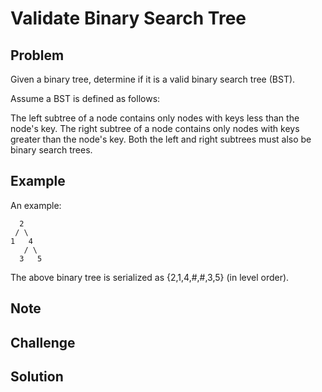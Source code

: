 Validate Binary Search Tree
===


Problem
-------

Given a binary tree, determine if it is a valid binary search tree (BST).

Assume a BST is defined as follows:

The left subtree of a node contains only nodes with keys less than the node's key.
The right subtree of a node contains only nodes with keys greater than the node's key.
Both the left and right subtrees must also be binary search trees.

Example
-------

An example:

      2
     / \
    1   4
       / \
      3   5
  
The above binary tree is serialized as {2,1,4,#,#,3,5} (in level order).

Note
---------

Challenge
---------

Solution
--------
